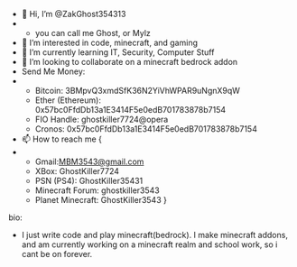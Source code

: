 - 👋 Hi, I’m @ZakGhost354313
- - you can call me Ghost, or Mylz
- 👀 I’m interested in code, minecraft, and gaming
- 🌱 I’m currently learning IT, Security, Computer Stuff
- 💞️ I’m looking to collaborate on a minecraft bedrock addon
- Send Me Money:
- - Bitcoin: 3BMpvQ3xmdSfK36N2YiVhWPAR9uNgnX9qW
  - Ether (Ethereum): 0x57bc0FfdDb13a1E3414F5e0edB701783878b7154
  - FIO Handle: ghostkiller7724@opera
  - Cronos: 0x57bc0FfdDb13a1E3414F5e0edB701783878b7154
- 📫 How to reach me {
- - Gmail:MBM3543@gmail.com
  - XBox: GhostKiller7724
  - PSN (PS4): GhostKiller35431
  - Minecraft Forum: ghostkiller3543
  - Planet Minecraft: GhostKiller3543
}

bio: 
- I just write code and play minecraft(bedrock). I make minecraft addons, and am currently working on a minecraft realm and school work, so i cant be on forever. 




<!---
ZakGhost354313/ZakGhost354313 is a ✨ special ✨ repository because its `README.md` (this file) appears on your GitHub profile.
You can click the Preview link to take a look at your changes.
--->
